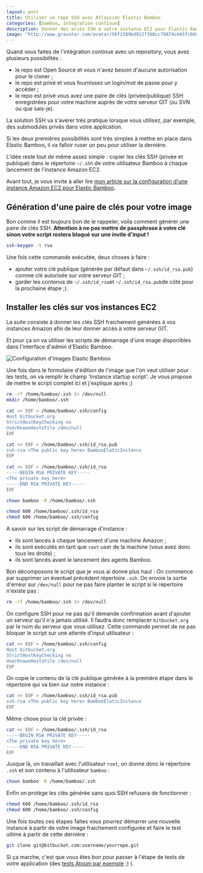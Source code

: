 ```yaml
---
layout: post
title: Utiliser un repo SSH avec Atlassian Elastic Bamboo
categories: [bamboo, integration continue]
description: Donner des accès SSH à votre instance EC2 pour Elastic Bamboo
image: "http://www.gravatar.com/avatar/56f2389bd912f388cc79874ce65fc0dc?s=200"
---
```


Quand vous faites de l'intégration continue avec un repository, vous avez plusieurs possibilités :

- le repo est Open Source et vous n'avez besoin d'aucune autorisation pour le cloner ;
- le repo est privé et vous fournissez un login/mot de passe pour y accéder ;
- le repo est privé vous avez une paire de clés (privée/publique) SSH enregistrées pour votre machine auprès de votre serveur GIT (ou SVN ou que sais-je).

La solution SSH va s'avérer très pratique lorsque vous utilisez, par exemple, des submodules privés dans votre application.

Si les deux premières possibilités sont très simples à mettre en place dans Elastic Bamboo, il va falloir ruser un peu pour utiliser la dernière.

L'idée reste tout de même assez simple : copier les clés SSH (privée et publique) dans le répertoire `~/.shh` de votre utilisateur Bamboo à chaque lancement de l'instance Amazon EC2.

Avant tout, je vous invite à aller lire [mon article sur la configuration d'une instance Amazon EC2 pour Elastic Bamboo](/p/configuration-amazon-aws-ec2-elastic-bamboo/).

## Génération d'une paire de clés pour votre image

Bon comme il est toujours bon de le rappeler, voila comment générer une paire de clés SSH. **Attention à ne pas mettre de passphrase à votre clé sinon votre script restera bloqué sur une invite d'input !**

```bash
ssh-keygen -t rsa
```

Une fois cette commande exécutée, deux choses à faire : 

- ajouter votre clé publique (générée par défaut dans `~/.ssh/id_rsa.pub`) comme clé autorisée sur votre serveur GIT ;
- garder les contenus de `~/.ssh/id_rsa`et `~/.ssh/id_rsa.pub`de côté pour la prochaine étape ;).

## Installer les clés sur vos instances EC2

La suite consiste à donner les clés SSH fraichement générées à vos instances Amazon afin de leur donner accès à votre serveur GIT.

Et pour ça on va utiliser les scripts de démarrage d'une image disponibles dans l'interface d'admin d'Elastic Bamboo.

![Configuration d'images Elastic Bamboo](http://i.imgur.com/SlYZQK2.png)

Une fois dans le formulaire d'édition de l'image que l'on veut utiliser pour les tests, on va remplir le champ 'Instance startup script'. Je vous propose de mettre le script complet ici et j'explique après ;)

```bash
rm -rf /home/bamboo/.ssh 2> /dev/null
mkdir /home/bamboo/.ssh
 
cat << EOF > /home/bamboo/.ssh/config
Host bitbucket.org
StrictHostKeyChecking no
UserKnownHostsFile /dev/null
EOF

cat << EOF > /home/bamboo/.ssh/id_rsa.pub
ssh-rsa <The public key here> BambooElaticInstance
EOF
 
cat << EOF > /home/bamboo/.ssh/id_rsa
-----BEGIN RSA PRIVATE KEY-----
<The private key here>
-----END RSA PRIVATE KEY-----
EOF

chown bamboo -R /home/bamboo/.ssh

chmod 600 /home/bamboo/.ssh/id_rsa
chmod 600 /home/bamboo/.ssh/config
```

A savoir sur les script de démarrage d'instance :

- ils sont lancés à chaque lancement d'une machine Amazon ;
- ils sont exécutés en tant que `root` user de la machine (vous avez donc tous les droits) ;
- ils sont lancés avant le lancement des agents Bamboo.

Bon décomposons le script que je vous ai donné plus haut : 
On commence par supprimer un éventuel précédent répertoire `.ssh`. On envoie la sortie d'erreur sur `/dev/null` pour ne pas faire planter le script si le répertoire n'existe pas :

```bash
rm -rf /home/bamboo/.ssh 2> /dev/null
```

On configure SSH pour ne pas qu'il demande confirmation avant d'ajouter un serveur qu'il n'a jamais utilisé. Il faudra donc remplacer `bitbucket.org` par le nom du serveur que vous utilisez. Cette commande permet de ne pas bloquer le script sur une attente d'input utilisateur :

```bash
cat << EOF > /home/bamboo/.ssh/config
Host bitbucket.org
StrictHostKeyChecking no
UserKnownHostsFile /dev/null
EOF
```

On copie le contenu de la clé publique générée à la première étape dans le répertoire qui va bien sur notre instance :

```bash
cat << EOF > /home/bamboo/.ssh/id_rsa.pub
ssh-rsa <The public key here> BambooElaticInstance
EOF
```

Même chose pour la clé privée :

```bash
cat << EOF > /home/bamboo/.ssh/id_rsa
-----BEGIN RSA PRIVATE KEY-----
<The private key here>
-----END RSA PRIVATE KEY-----
EOF
```

Jusque là, on travaillait avec l'utilisateur `root`, on donne donc le répertoire `.ssh` et son contenu à l'utilisateur `bamboo` :

```bash
chown bamboo -R /home/bamboo/.ssh
```

Enfin on protège les clés générée sans quoi SSH refusera de fonctionner :

```bash
chmod 600 /home/bamboo/.ssh/id_rsa
chmod 600 /home/bamboo/.ssh/config
```

Une fois toutes ces étapes faites vous pourrez démarrer une nouvelle instance à partir de votre image fraichement configurée et faire le test ultime à partir de cette dernière :

```bash
git clone git@bitbucket.com:username/yourrepo.git
```

Si ça marche, c'est que vous êtes bon pour passer à l'étape de tests de votre application (des [tests Atoum par exemple](/p/lancer-des-tests-atoum-dans-bamboo/) ;) ).
